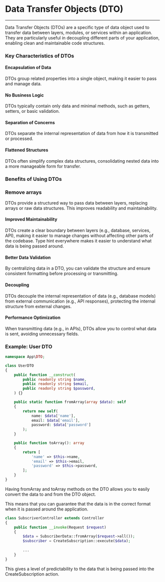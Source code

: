 # Data Transfer Objects (DTO)

---

Data Transfer Objects (DTOs) are a specific type of data object used to transfer data between layers, modules, or
services within an application. They are particularly useful in decoupling different parts of your application, enabling
clean and maintainable code structures.

### Key Characteristics of DTOs

#### Encapsulation of Data

DTOs group related properties into a single object, making it easier to pass and manage data.

#### No Business Logic

DTOs typically contain only data and minimal methods, such as getters, setters, or basic validation.

#### Separation of Concerns

DTOs separate the internal representation of data from how it is transmitted or processed.

#### Flattened Structures

DTOs often simplify complex data structures, consolidating nested data into a more manageable form for transfer.

### Benefits of Using DTOs

### Remove arrays

DTOs provide a structured way to pass data between layers, replacing arrays or raw data structures. This improves
readability and maintainability.

#### Improved Maintainability

DTOs create a clear boundary between layers (e.g., database, services, API), making it easier to manage changes without
affecting other parts of the codebase. Type hint everywhere makes it easier to understand what data is being passed
around.

#### Better Data Validation

By centralizing data in a DTO, you can validate the structure and ensure consistent formatting before processing or
transmitting.

#### Decoupling

DTOs decouple the internal representation of data (e.g., database models) from external communication (e.g., API
responses), protecting the internal structure from external changes.

#### Performance Optimization

When transmitting data (e.g., in APIs), DTOs allow you to control what data is sent, avoiding unnecessary fields.

### Example: User DTO

```php
namespace App\DTO;

class UserDTO
{
    public function __construct(
        public readonly string $name,
        public readonly string $email,
        public readonly string $password,
    ) {}

    public static function fromArray(array $data): self
    {
        return new self(
            name: $data['name'],
            email: $data['email'],
            password: $data['password']
        );
    }

    public function toArray(): array
    {
        return [
            'name' => $this->name,
            'email' => $this->email,
            'password' => $this->password,
        ];
    }
}
```

Having fromArray and toArray methods on the DTO allows you to easily convert the data to and from the DTO object.

This means that you can guarantee that the data is in the correct format when it is passed around the application.

```php
class SubscriverController extends Controller
{
    public function __invoke(Request $request)
    {
        $data = SubscriberData::fromArray($request->all());
        $subscriber = CreateSubscription::execute($data);
        
        ... 
    }
}
```

This gives a level of predictability to the data that is being passed into the CreateSubscription action.
